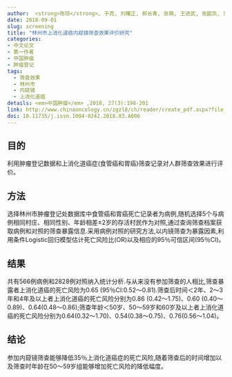 ```yaml
---
author:  <strong>陈琼</strong>, 于亮, 刘曙正, 郝长青, 张萌, 王进武, 张韶凯, 郭兰伟, 全培良, 孙喜斌   
date: 2018-09-01
slug: screening
title: "林州市上消化道癌内窥镜筛查效果评价研究"
categories: 
- 中文论文
- 第一作者
- 中国肿瘤
- 肿瘤登记
tags:
  - 筛查效果
  - 林州市
  - 内窥镜
  - 上消化道癌
details: <em>中国肿瘤</em> ,2018, 27(3):198-201
link: http://www.chinaoncology.cn/zgzl8/ch/reader/create_pdf.aspx?file_no=A201803006&year_id=2018&quarter_id=3&falg=1
doi: 10.11735/j.issn.1004-0242.2018.03.A006
---
```


## 目的  
利用肿瘤登记数据和上消化道癌症(食管癌和胃癌)筛查记录对人群筛查效果进行评价。

## 方法  
选择林州市肿瘤登记处数据库中食管癌和胃癌死亡记录者为病例,随机选择5个与病例相同村庄、相同性别、年龄相差±2岁的存活村民作为对照,通过查询筛查档案获取病例和对照的筛查暴露信息.采用病例对照的研究方法,以内镜筛查为暴露因素,利用条件Logistic回归模型估计死亡风险比(OR)以及相应的95％可信区间(95％CI)。

## 结果  
共有566例病例和2828例对照纳入统计分析.与从来没有参加筛查的人相比,筛查暴露者上消化道癌的死亡风险为0.65 (95％CI:0.52～0.81).筛查后时间＜2年、2～3年和4年及以上者上消化道癌的死亡风险分别为0.86 (0.42～1.75)、0.60 (0.40～0.89)、0.64(0.48～0.86);筛查年龄＜50岁、50～59岁和60岁及以上者上消化道癌的死亡风险分别为0.64(0.32～1.70)、0.54(0.38～0.75)、0.76(0.56～1.04)。

## 结论  
参加内窥镜筛查能够降低35％上消化道癌症的死亡风险,随着筛查后的时间增加以及筛查时年龄在50～59岁组能够增加死亡风险的降低幅度。